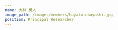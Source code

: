 ```yaml
---
name: 大林 勇人
image_path: /images/members/hayato.obayashi.jpg
position: Principal Researcher
---
```



